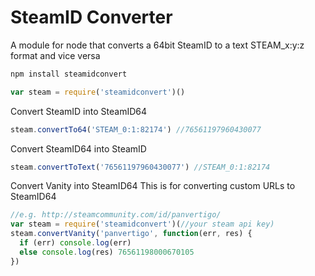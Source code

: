 # SteamID Converter

A module for node that converts a 64bit SteamID to a text STEAM_x:y:z format and vice versa

```js
npm install steamidconvert
```

```js
var steam = require('steamidconvert')()
```

Convert SteamID into SteamID64

```js
steam.convertTo64('STEAM_0:1:82174') //76561197960430077
```

Convert SteamID64 into SteamID

```js
steam.convertToText('76561197960430077') //STEAM_0:1:82174 
```

Convert Vanity into SteamID64
This is for converting custom URLs to SteamID64
```js
//e.g. http://steamcommunity.com/id/panvertigo/
var steam = require('steamidconvert')(//your steam api key)
steam.convertVanity('panvertigo', function(err, res) {
  if (err) console.log(err)
  else console.log(res) 76561198000670105
})
```